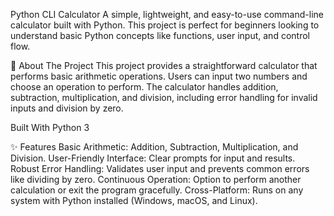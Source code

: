 Python CLI Calculator
A simple, lightweight, and easy-to-use command-line calculator built with Python. This project is perfect for beginners looking to understand basic Python concepts like functions, user input, and control flow.

📝 About The Project
This project provides a straightforward calculator that performs basic arithmetic operations. Users can input two numbers and choose an operation to perform. The calculator handles addition, subtraction, multiplication, and division, including error handling for invalid inputs and division by zero.

Built With
  Python 3
  
✨ Features
Basic Arithmetic: Addition, Subtraction, Multiplication, and Division.
User-Friendly Interface: Clear prompts for input and results.
Robust Error Handling: Validates user input and prevents common errors like dividing by zero.
Continuous Operation: Option to perform another calculation or exit the program gracefully.
Cross-Platform: Runs on any system with Python installed (Windows, macOS, and Linux).
